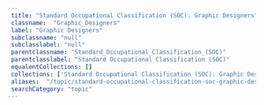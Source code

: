```yaml
--- 
 title: "Standard Occupational Classification (SOC): Graphic Designers" 
 classname:  "Graphic_Designers" 
 label: "Graphic Designers" 
 subclassname: "null" 
 subclasslabel: "null" 
 parentclassname: "Standard_Occupational_Classification_(SOC)" 
 parentclasslabel: "Standard Occupational Classification (SOC)" 
 equalentCollections: [] 
 collections: ['Standard Occupational Classification (SOC): Graphic Designers']
 aliases:  "/topic/standard-occupational-classification-soc-graphic-designers"  
 searchCategory: "topic" 
---
```

